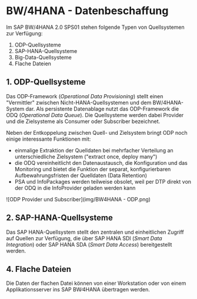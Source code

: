 # BW/4HANA - Datenbeschaffung


Im SAP BW/4HANA  2.0 SPS01 stehen folgende Typen von Quellsystemen zur Verfügung:
1. ODP-Quellsysteme
2. SAP-HANA-Quellsysteme
3. Big-Data-Quellsysteme
4. Flache Dateien

## 1. ODP-Quellsysteme
Das ODP-Framework (*Operational Data Provisioning*) stellt einen "Vermittler" zwischen Nicht-HANA-Quellsystemen und dem BW/4HANA-System dar. Als persistente Datenablage nutzt das ODP-Framework die ODQ (*Operational Data Queue*). Die Quellsysteme werden dabei Provider und die Zielsysteme als Consumer oder Subscriber bezeichnet.

Neben der Entkoppelung zwischen Quell- und Zielsystem bringt ODP noch einige interessante Funktionen mit:
- einmalige Extraktion der Quelldaten bei mehrfacher Verteilung an unterschiedliche Zielsystem ("extract once, deploy many")
- die ODQ vereinheitlicht den Datenaustausch, die Konfiguration und das Monitoring und bietet die Funktion der separat, konfigurierbaren Aufbewahrungsfristen der Quelldaten (Data Retention)
- PSA und InfoPackages werden teilweise obsolet, weil per DTP direkt von der ODQ in die InfoProvider geladen werden kann

![ODP Provider und Subscriber](img/BW4HANA - ODP.png)

## 2. SAP-HANA-Quellsysteme
Das SAP HANA-Quellsystem stellt den zentralen und einheitlichen Zugriff auf Quellen zur Verfügung, die über SAP HANA SDI (*Smart Data Integration*) oder SAP HANA SDA (*Smart Data Access*) bereitgestellt werden.


## 4. Flache Dateien
Die Daten der flachen Datei können von einer Workstation oder von einem Applikationsserver ins SAP BW∕4HANA übertragen werden.
